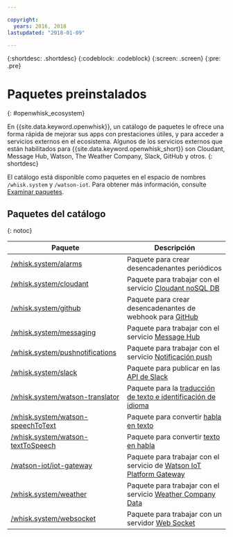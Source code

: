 ```yaml
---

copyright:
  years: 2016, 2018
lastupdated: "2018-01-09"

---
```


{:shortdesc: .shortdesc}
{:codeblock: .codeblock}
{:screen: .screen}
{:pre: .pre}

# Paquetes preinstalados
{: #openwhisk_ecosystem}

En {{site.data.keyword.openwhisk}}, un catálogo de paquetes le ofrece una forma rápida de mejorar sus apps con prestaciones útiles, y para acceder a servicios externos en el ecosistema. Algunos de los servicios externos que están habilitados para {{site.data.keyword.openwhisk_short}} son Cloudant, Message Hub, Watson, The Weather Company, Slack, GitHub y otros.
{: shortdesc}

El catálogo está disponible como paquetes en el espacio de nombres `/whisk.system` y `/watson-iot`. Para obtener más información, consulte [Examinar paquetes](openwhisk_packages.html#browse-packages).

## Paquetes del catálogo
{: notoc}

| Paquete | Descripción |
| --- | --- |
| [/whisk.system/alarms](./openwhisk_alarms.html) | Paquete para crear desencadenantes periódicos |
| [/whisk.system/cloudant](./openwhisk_cloudant.html) | Paquete para trabajar con el servicio [Cloudant noSQL DB](https://console.ng.bluemix.net/docs/services/Cloudant/index.html) |
| [/whisk.system/github](./openwhisk_github.html) | Paquete para crear desencadenantes de webhook para [GitHub](https://developer.github.com/) |
| [/whisk.system/messaging](./openwhisk_messagehub.html) | Paquete para trabajar con el servicio [Message Hub](https://console.ng.bluemix.net/docs/services/MessageHub/index.html) |
| [/whisk.system/pushnotifications](./openwhisk_pushnotifications.html) | Paquete para trabajar con el servicio [Notificación push](https://console.ng.bluemix.net/docs/services/mobilepush/index.html) |
| [/whisk.system/slack](./openwhisk_slack.html) | Paquete para publicar en las [API de Slack](https://api.slack.com/) |
| [/whisk.system/watson-translator](./openwhisk_watson_translator.html) | Paquete para la [traducción de texto e identificación de idioma](https://www.ibm.com/watson/developercloud/language-translator.html) |
| [/whisk.system/watson-speechToText](./openwhisk_watson_speechtotext.html) | Paquete para convertir [habla en texto](https://www.ibm.com/watson/developercloud/speech-to-text.html) |
| [/whisk.system/watson-textToSpeech](./openwhisk_watson_texttospeech.html) | Paquete para convertir [texto en habla](https://www.ibm.com/watson/developercloud/text-to-speech.html) |
| [/watson-iot/iot-gateway](https://console.stage1.bluemix.net/docs/services/IoT/gateways/iotgw.html) | Paquete para trabajar con el servicio de [Watson IoT Platform Gateway](https://console.stage1.bluemix.net/docs/services/IoT/index.html) |
| [/whisk.system/weather](./openwhisk_weather.html) | Paquete para trabajar con el servicio [Weather Company Data](https://console.ng.bluemix.net/docs/services/Weather/index.html) |
| [/whisk.system/websocket](./openwhisk_websocket.html) | Paquete para trabajar con un servidor [Web Socket](https://developer.mozilla.org/en-US/docs/Web/API/WebSockets_API) |
